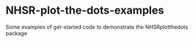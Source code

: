 # NHSR-plot-the-dots-examples
Some examples of get-started code to demonstrate the NHSRplotthedots package
